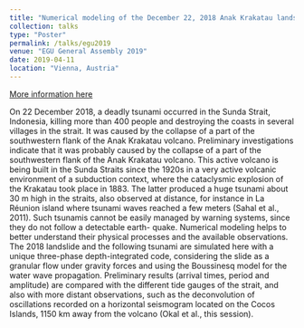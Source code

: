 ```yaml
---
title: "Numerical modeling of the December 22, 2018 Anak Krakatau landslide and the following tsunami in Sunda Strait, Indonesia"
collection: talks
type: "Poster"
permalink: /talks/egu2019
venue: "EGU General Assembly 2019"
date: 2019-04-11
location: "Vienna, Austria"
---
```


[More information here](https://meetingorganizer.copernicus.org/EGU2019/EGU2019-9106-2.pdf)

On 22 December 2018, a deadly tsunami occurred in the Sunda Strait, Indonesia, killing more than 400 people and destroying the coasts in several villages in the strait. It was caused by the collapse of a part of the southwestern flank of the Anak Krakatau volcano. Preliminary investigations indicate that it was probably caused by the collapse of a part of the southwestern flank of the Anak Krakatau volcano. This active volcano is being built in the Sunda Straits since the 1920s in a very active volcanic environment of a subduction context, where the cataclysmic explosion of the Krakatau took place in 1883. The latter produced a huge tsunami about 30 m high in the straits, also observed at distance, for instance in La Réunion island where tsunami waves reached a few meters (Sahal et al., 2011).
Such tsunamis cannot be easily managed by warning systems, since they do not follow a detectable earth- quake. Numerical modeling helps to better understand their physical processes and the available observations. The 2018 landslide and the following tsunami are simulated here with a unique three-phase depth-integrated code, considering the slide as a granular flow under gravity forces and using the Boussinesq model for the water wave propagation. Preliminary results (arrival times, period and amplitude) are compared with the different tide gauges of the strait, and also with more distant observations, such as the deconvolution of oscillations recorded on a horizontal seismogram located on the Cocos Islands, 1150 km away from the volcano (Okal et al., this session).
